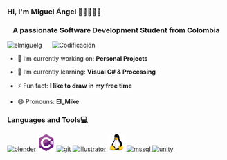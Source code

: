 ### Hi, I'm Miguel Ángel 👋🏼👨🏽‍💻

<h3 align="center">A passionate Software Development Student from Colombia</h3>
<img align="right" alt="Codificación" width="400" src=https://miro.medium.com/max/1360/1*IRGHmiGsa16stedQvIaZfw.gif>

<p align="left"> <img src="https://komarev.com/ghpvc/?username=elmiguelg&label=Profile%20views&color=0e75b6&style=flat" alt="elmiguelg" /> </p>

- 🔭 I’m currently working on: **Personal Projects**

- 🌱 I’m currently learning: **Visual C# & Processing**

- ⚡ Fun fact: **I like to draw in my free time**

- 😄 Pronouns: **El_Mike**

<h3 align="left">Languages and Tools💻</h3>
<p align="left"> <a href="https://www.blender.org/" target="_blank" rel="noreferrer"> <img src="https://download.blender.org/branding/community/blender_community_badge_white.svg" alt="blender" width="40" height="40"/> </a> <a href="https://www.w3schools.com/cs/" target="_blank" rel="noreferrer"> <img src="https://raw.githubusercontent.com/devicons/devicon/master/icons/csharp/csharp-original.svg" alt="csharp" width="40" height="40"/> </a> <a href="https://git-scm.com/" target="_blank" rel="noreferrer"> <img src="https://www.vectorlogo.zone/logos/git-scm/git-scm-icon.svg" alt="git" width="40" height="40"/> </a> <a href="https://www.adobe.com/in/products/illustrator.html" target="_blank" rel="noreferrer"> <img src="https://www.vectorlogo.zone/logos/adobe_illustrator/adobe_illustrator-icon.svg" alt="illustrator" width="40" height="40"/> </a> <a href="https://www.linux.org/" target="_blank" rel="noreferrer"> <img src="https://raw.githubusercontent.com/devicons/devicon/master/icons/linux/linux-original.svg" alt="linux" width="40" height="40"/> </a> <a href="https://www.microsoft.com/en-us/sql-server" target="_blank" rel="noreferrer"> <img src="https://www.svgrepo.com/show/303229/microsoft-sql-server-logo.svg" alt="mssql" width="40" height="40"/> </a> <a href="https://unity.com/" target="_blank" rel="noreferrer"> <img src="https://www.vectorlogo.zone/logos/unity3d/unity3d-icon.svg" alt="unity" width="40" height="40"/> </a> </p>
